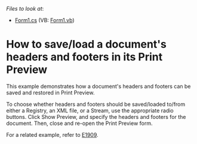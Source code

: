 <!-- default file list -->
*Files to look at*:

* [Form1.cs](./CS/Form1.cs) (VB: [Form1.vb](./VB/Form1.vb))
<!-- default file list end -->
# How to save/load a document's headers and footers in its Print Preview


<p>This example demonstrates how a document's headers and footers can be saved and restored in Print Preview.</p><p>To choose whether headers and footers should be saved/loaded to/from either a Registry, an XML file, or a Stream, use the appropriate radio buttons. Click Show Preview, and specify the headers and footers for the document. Then, close and re-open the Print Preview form.</p><p>For a related example, refer to <a href="https://www.devexpress.com/Support/Center/p/E1909">E1909</a>.</p>

<br/>


